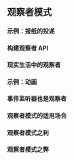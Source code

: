 ## 观察者模式  
#### 示例：报纸的投递  

#### 构建观察者 API  

#### 现实生活中的观察者  

#### 示例：动画  

#### 事件监听器也是观察者  

#### 观察者模式的适用场合  

#### 观察者模式之利  

#### 观察者模式之弊  
